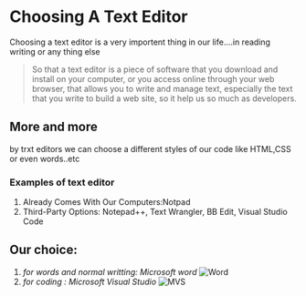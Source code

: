 # Choosing A Text Editor
Choosing a text editor is a very importent thing in our life....in reading writing or any thing else
>So that a text editor is a piece of software that you download and install on
your computer, or you access online through your web browser, that
allows you to write and manage text, especially the text that you write
to build a web site,
so it help us so much as developers.
## More and more
by trxt editors we can choose a different styles of our code like HTML,CSS or even words..etc
### Examples of text editor
1. Already Comes With Our Computers:Notpad
1. Third-Party Options: Notepad++, Text Wrangler, BB Edit, Visual Studio Code
## Our choice:
1. *for words and normal writting: Microsoft word*
![Word](https://upload.wikimedia.org/wikipedia/commons/thumb/4/4f/Microsoft_Word_2013_logo.svg/1200px-Microsoft_Word_2013_logo.svg.png)
1. *for coding : Microsoft Visual Studio* 
![MVS](https://i.ytimg.com/vi/1BUULT2mNk4/hqdefault.jpg)
